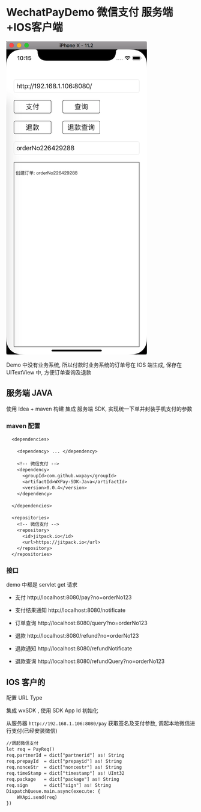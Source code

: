 # WechatPayDemo 微信支付 服务端+IOS客户端

![image](https://github.com/doingself/WechatPayDemo/blob/master/images/image.png)

Demo 中没有业务系统, 所以付款时业务系统的订单号在 IOS 端生成, 保存在 UITextView 中, 方便订单查询及退款

## 服务端 JAVA

使用 Idea + maven 构建
集成 服务端 SDK, 实现统一下单并封装手机支付的参数

### maven 配置
```
  <dependencies>

  	<dependency> ... </dependency>

 	<!-- 微信支付 -->
    <dependency>
      <groupId>com.github.wxpay</groupId>
      <artifactId>WXPay-SDK-Java</artifactId>
      <version>0.0.4</version>
    </dependency>

  </dependencies>

  <repositories>
    <!-- 微信支付 -->
    <repository>
      <id>jitpack.io</id>
      <url>https://jitpack.io</url>
    </repository>
  </repositories>
```

### 接口

demo 中都是 servlet get 请求

+ 支付 http://localhost:8080/pay?no=orderNo123
+ 支付结果通知 http://localhost:8080/notificate
+ 订单查询 http://localhost:8080/query?no=orderNo123

+ 退款 http://localhost:8080/refund?no=orderNo123
+ 退款通知 http://localhost:8080/refundNotificate
+ 退款查询 http://localhost:8080/refundQuery?no=orderNo123

## IOS 客户的

配置 URL Type

集成 wxSDK , 使用 SDK App Id 初始化

从服务器 `http://192.168.1.106:8080/pay` 获取签名及支付参数, 调起本地微信进行支付(已经安装微信)

```
//调起微信支付
let req = PayReq()
req.partnerId = dict["partnerid"] as! String
req.prepayId  = dict["prepayid"] as! String
req.nonceStr  = dict["noncestr"] as! String
req.timeStamp = dict["timestamp"] as! UInt32
req.package   = dict["package"] as! String
req.sign      = dict["sign"] as! String
DispatchQueue.main.async(execute: {
    WXApi.send(req)
})
```

